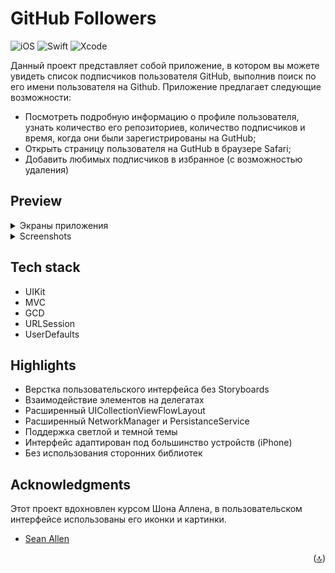 # GitHub Followers
![iOS](https://img.shields.io/badge/iOS-14+%20-white?logo=Apple&logoColor=white)
![Swift](https://img.shields.io/badge/Swift-5.5-red?logo=Swift&logoColor=red)
![Xcode](https://img.shields.io/badge/Xcode-14.3%20-00B2FF?logo=Xcode&logoColor=00B2FF)

Данный проект представляет собой приложение, в котором вы можете увидеть список подписчиков пользователя GitHub, выполнив поиск по его имени пользователя на Github. Приложение предлагает следующие возможности:
- Посмотреть подробную информацию о профиле пользователя, узнать количество его репозиториев, количество подписчиков и время, когда они были зарегистрированы на GutHub;
- Открыть страницу пользователя на GutHub в браузере Safari;
- Добавить любимых подписчиков в избранное (с возможностью удаления)

## Preview

<details>
<summary>Экраны приложения</summary>

| Search | Favorites | Browser |
:---:|:---:|:---:
![SearchScreen](https://github.com/2late2bad/test-github-followers/assets/121951550/eb868b0f-bffb-4659-a21c-cc51119bdf18) | ![FavoritesScreen](https://github.com/2late2bad/test-github-followers/assets/121951550/80cc129c-772b-4727-953e-629d42a2ab26) | ![BrowserScreen](https://github.com/2late2bad/test-github-followers/assets/121951550/55b89b5f-7277-4f7a-8155-16d7ac849543)

</details>

<details>
<summary>Screenshots</summary>
  
<img src="https://github.com/2late2bad/test-github-followers/assets/121951550/ed478ea1-948f-4423-a215-37f9bee56fb3" width="220" height="460">
<img src="https://github.com/2late2bad/test-github-followers/assets/121951550/c43aee4b-a26f-420f-b5ba-555bf6e52ce5" width="220" height="460">
<img src="https://github.com/2late2bad/test-github-followers/assets/121951550/e4ae3e00-7676-4bae-97fa-5933ab1983e0" width="220" height="460">
<img src="https://github.com/2late2bad/test-github-followers/assets/121951550/d72f8ec6-da88-4d71-b975-32fc33ec4e53" width="220" height="460">
<img src="https://github.com/2late2bad/test-github-followers/assets/121951550/3eb933a6-d868-451a-a34b-f1c446f42bd9" width="220" height="460">
<img src="https://github.com/2late2bad/test-github-followers/assets/121951550/a5bc3cc0-0f4b-4ea5-ab51-d69ff475fe89" width="220" height="460">

</details>

## Tech stack
* UIKit
* MVC
* GCD
* URLSession
* UserDefaults

## Highlights
* Верстка пользовательского интерфейса без Storyboards
* Взаимодействие элементов на делегатах
* Расширенный UICollectionViewFlowLayout
* Расширенный NetworkManager и PersistanceService
* Поддержка светлой и темной темы
* Интерфейс адаптирован под большинство устройств (iPhone)
* Без использования сторонних библиотек

<!-- ACKNOWLEDGMENTS -->
## Acknowledgments
Этот проект вдохновлен курсом Шона Аллена, в пользовательском интерфейсе использованы его иконки и картинки.
* [Sean Allen](https://seanallen.teachable.com/p/take-home)

<p align="right">(<a href="#top">🔝</a>)</p>

